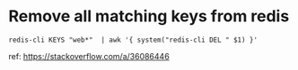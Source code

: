 # Remove all matching keys from redis

```shell
redis-cli KEYS "web*"  | awk '{ system("redis-cli DEL " $1) }'
```

ref: https://stackoverflow.com/a/36086446
